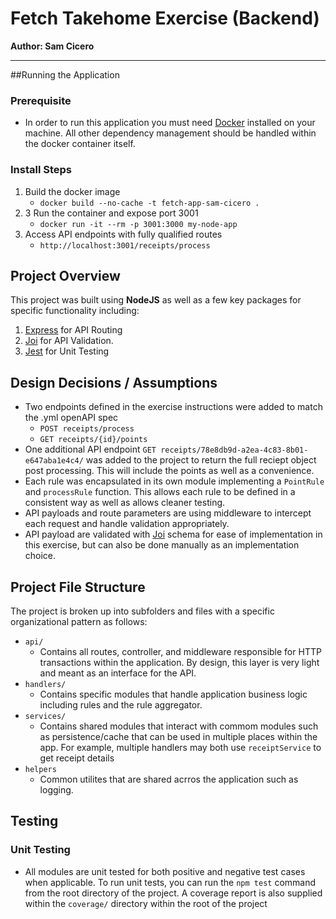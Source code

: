# Fetch Takehome Exercise (Backend)
**Author: Sam Cicero**
<hr>

##Running the Application

### Prerequisite
- In order to run this application you must need [Docker](https://docs.docker.com/) installed on your machine. All other dependency management should be handled within the docker container itself.

### Install Steps
1. Build the docker image 
	- `docker build --no-cache -t fetch-app-sam-cicero .`
2. 3 Run the container and expose port 3001 
	- `docker run -it --rm -p 3001:3000 my-node-app`
3. Access API endpoints with fully qualified routes
	- `http://localhost:3001/receipts/process` 


## Project Overview

This project was built using **NodeJS** as well as a few key packages for specific functionality including:

1. [Express](https://expressjs.com/) for API Routing 
2. [Joi](https://joi.dev/) for API Validation. 
3. [Jest](https://jestjs.io/) for Unit Testing

## Design Decisions / Assumptions 

- Two endpoints defined in the exercise instructions were added to match the .yml openAPI spec
	- `POST receipts/process` 	
	- `GET receipts/{id}/points` 	
- One additional API endpoint `GET receipts/78e8db9d-a2ea-4c83-8b01-e647aba1e4c4/` was added to the project to return the full reciept object post processing. This will include the points as well as a convenience. 
- Each rule was encapsulated in its own module implementing a `PointRule` and `processRule` function. This allows each rule to be defined in a consistent way as well as allows cleaner testing. 
- API payloads and route parameters are using middleware to intercept each request and handle validation appropriately. 
- API payload are validated with [Joi](https://joi.dev/) schema for ease of implementation in this exercise, but can also be done manually as an implementation choice. 

 
## Project File Structure
The project is broken up into subfolders and files with a specific organizational pattern as follows:

- `api/`
	- Contains all routes, controller, and middleware responsible for HTTP transactions within the application. By design, this layer is very light and meant as an interface for the API.
- `handlers/`
	- Contains specific modules that handle application business logic including rules and the rule aggregator. 
- 	`services/`
	- Contains shared modules that interact with commom modules such as persistence/cache that can be used in multiple places within the app. For example, multiple handlers may both use `receiptService` to get receipt details
- `helpers`
	- Common utilites that are shared acrros the application such as logging.

	
## Testing

### Unit Testing
- All modules are unit tested for both positive and negative test cases when applicable. To run unit tests, you can run the `npm test` command from the root directory of the project. A coverage report is also supplied within the `coverage/` directory within the root of the project
